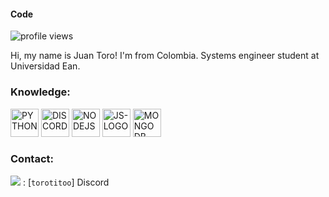 #### Code
![profile views](https://komarev.com/ghpvc/?username=Code126)

Hi, my name is Juan Toro!
I'm from Colombia.
Systems engineer student at Universidad Ean.


### Knowledge:

[<img src="./assets/pythonlogo.png" alt="PYTHON-LOGO" height="45" wight="45" />](https://python.org/)
[<img src="./assets/DLogo.png" alt="DISCORD-LOGO" height="45" wight="45" />](https://discord.com/)
[<img src="./assets/NodeJS.png" alt="NODEJS-LOGO" height="45" wight="45" />](https://nodejs.org/)
[<img src="./assets/JavaScript.jpg" alt="JS-LOGO" height="45" wight="45" />](https://www.javascript.com/)
[<img src="./assets/MongoDB.png" alt="MONGODB-LOGO" height="45" wight="45" />](https://www.mongodb.com/)

### Contact:
<img src="https://raw.githubusercontent.com/vladfrangu/vladfrangu/master/assets/logo-discord.png"> : [`torotitoo`] Discord



